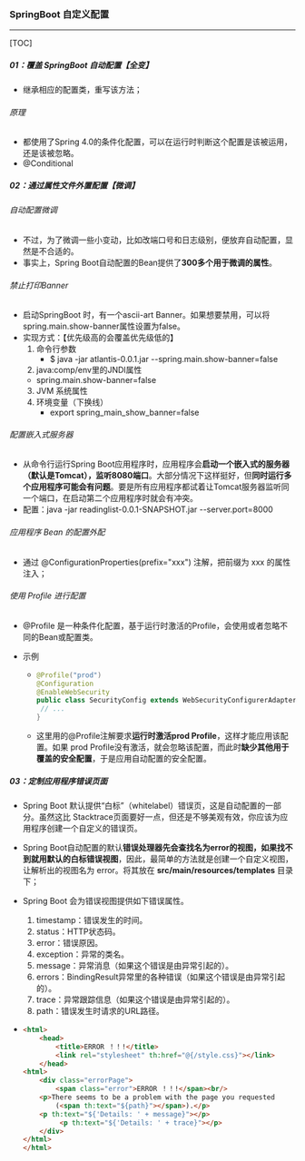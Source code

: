 ### SpringBoot 自定义配置

------

[TOC]

##### 01：覆盖 SpringBoot 自动配置【全变】

- 继承相应的配置类，重写该方法；

###### 原理

- 都使用了Spring 4.0的条件化配置，可以在运行时判断这个配置是该被运用，还是该被忽略。
- @Conditional

##### 02：通过属性文件外置配置【微调】

###### 自动配置微调

- 不过，为了微调一些小变动，比如改端口号和日志级别，便放弃自动配置，显然是不合适的。
- 事实上，Spring Boot自动配置的Bean提供了**300多个用于微调的属性**。

###### 禁止打印Banner

- 启动SpringBoot 时，有一个ascii-art Banner。如果想要禁用，可以将spring.main.show-banner属性设置为false。
- 实现方式：【优先级高的会覆盖优先级低的】
  1. 命令行参数
     - $ java -jar atlantis-0.0.1.jar --spring.main.show-banner=false 
  2.  java:comp/env里的JNDI属性
     - spring.main.show-banner=false 
  3. JVM 系统属性
  4. 环境变量（下换线）
     - export spring_main_show_banner=false

###### 配置嵌入式服务器

- 从命令行运行Spring Boot应用程序时，应用程序会**启动一个嵌入式的服务器（默认是Tomcat），监听8080端口**。大部分情况下这样挺好，但**同时运行多个应用程序可能会有问题**。要是所有应用程序都试着让Tomcat服务器监听同一个端口，在启动第二个应用程序时就会有冲突。
- 配置：java -jar readinglist-0.0.1-SNAPSHOT.jar --server.port=8000

###### 应用程序 Bean 的配置外配

- 通过 @ConfigurationProperties(prefix="xxx") 注解，把前缀为 xxx 的属性注入；

###### 使用 Profile 进行配置

- @Profile 是一种条件化配置，基于运行时激活的Profile，会使用或者忽略不同的Bean或配置类。

- 示例

  - ```java
    @Profile("prod")
    @Configuration
    @EnableWebSecurity
    public class SecurityConfig extends WebSecurityConfigurerAdapter {
     // ...
    } 
    ```

  - 这里用的@Profile注解要求**运行时激活prod Profile**，这样才能应用该配置。如果 prod Profile没有激活，就会忽略该配置，而此时**缺少其他用于覆盖的安全配置**，于是应用自动配置的安全配置。

##### 03：定制应用程序错误页面

- Spring Boot 默认提供“白标”（whitelabel）错误页，这是自动配置的一部分。虽然这比 Stacktrace页面要好一点，但还是不够美观有效，你应该为应用程序创建一个自定义的错误页。

- Spring Boot自动配置的默认**错误处理器先会查找名为error的视图，如果找不到就用默认的白标错误视图**，因此，最简单的方法就是创建一个自定义视图，让解析出的视图名为 error。将其放在 **src/main/resources/templates** 目录下；

- Spring Boot 会为错误视图提供如下错误属性。 

  1. timestamp：错误发生的时间。 
  2. status：HTTP状态码。
  3. error：错误原因。
  4. exception：异常的类名。
  5. message：异常消息（如果这个错误是由异常引起的）。
  6. errors：BindingResult异常里的各种错误（如果这个错误是由异常引起的）。
  7. trace：异常跟踪信息（如果这个错误是由异常引起的）。
  8. path：错误发生时请求的URL路径。

- ```html
  <html>
      <head>
          <title>ERROR ！！!</title>
          <link rel="stylesheet" th:href="@{/style.css}"></link>
      </head>
  <html>
      <div class="errorPage">
          <span class="error">ERROR ！！!</span><br/>
      <p>There seems to be a problem with the page you requested
          (<span th:text="${path}"></span>).</p>
      <p th:text="${'Details: ' + message}"></p>
           <p th:text="${'Details: ' + trace}"></p>
      </div>
  </html>
  </html> 
  ```

  